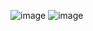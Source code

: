 ![image](https://github.com/user-attachments/assets/23c94f27-cce1-45d6-a8b1-ffe7f69da240)
![image](https://github.com/user-attachments/assets/d9f05d5f-ac09-4520-a12c-dd7717257f1e)
